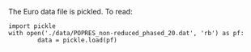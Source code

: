The Euro data file is pickled. To read:
```
import pickle
with open('./data/POPRES_non-reduced_phased_20.dat', 'rb') as pf:
        data = pickle.load(pf)
````


